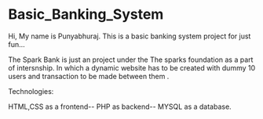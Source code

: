 # Basic_Banking_System
Hi, My name is Punyabhuraj. This is a basic banking system project for just fun...

The Spark Bank is just an project under the The sparks foundation as a part of intersnship. In which a dynamic website 
has to be created with dummy 10 users and transaction to be made between them .

Technologies:

   HTML,CSS as a frontend--
   PHP as backend--
   MYSQL as a database.  
